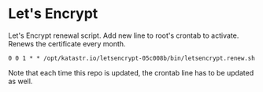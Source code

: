 # Let's Encrypt

Let's Encrypt renewal script. Add new line to root's crontab to activate. Renews the certificate every month.

```
0 0 1 * * /opt/katastr.io/letsencrypt-05c008b/bin/letsencrypt.renew.sh
```

Note that each time this repo is updated, the crontab line has to be updated as well.

